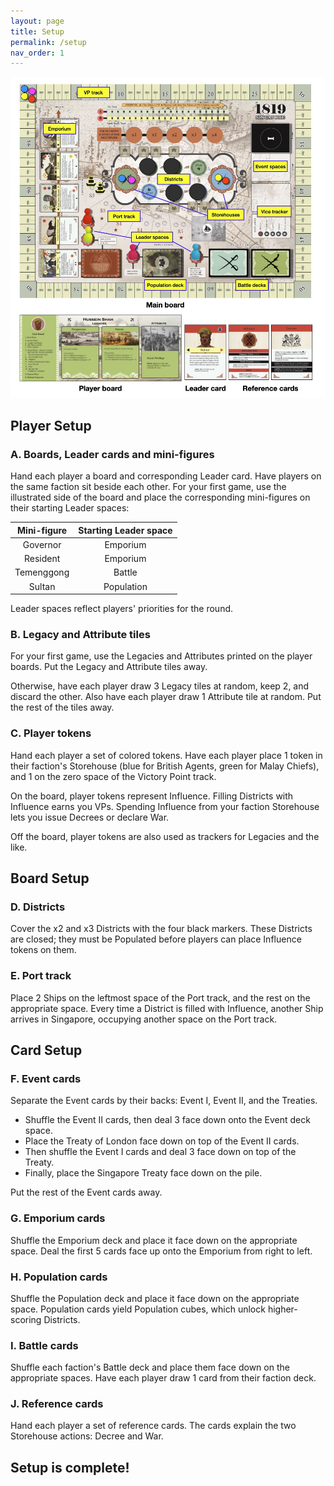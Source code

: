 ```yaml
---
layout: page
title: Setup
permalink: /setup
nav_order: 1
---
```


![Game setup](/img/game_setup.jpg)

## Player Setup

### A. Boards, Leader cards and mini-figures

Hand each player a board and corresponding Leader card. Have players on the same faction sit beside each other. For your first game, use the illustrated side of the board and place the corresponding mini-figures on their starting Leader spaces:

| Mini-figure | Starting Leader space |
| :---: | :---: |
| Governor | Emporium |
| Resident | Emporium |
| Temenggong | Battle |
| Sultan | Population |

Leader spaces reflect players' priorities for the round.

### B. Legacy and Attribute tiles

For your first game, use the Legacies and Attributes printed on the player boards. Put the Legacy and Attribute tiles away.

Otherwise, have each player draw 3 Legacy tiles at random, keep 2, and discard the other. Also have each player draw 1 Attribute tile at random. Put the rest of the tiles away.

### C. Player tokens

Hand each player a set of colored tokens. Have each player place 1 token in their faction's Storehouse (blue for British Agents, green for Malay Chiefs), and 1 on the zero space of the Victory Point track.

On the board, player tokens represent Influence. Filling Districts with Influence earns you VPs. Spending Influence from your faction Storehouse lets you issue Decrees or declare War.

Off the board, player tokens are also used as trackers for Legacies and the like.

## Board Setup

### D. Districts

Cover the x2 and x3 Districts with the four black markers. These Districts are closed; they must be Populated before players can place Influence tokens on them.

<!-- > *3-player game: the solo player only covers their x3 District.* -->

### E. Port track

Place 2 Ships on the leftmost space of the Port track, and the rest on the appropriate space. Every time a District is filled with Influence, another Ship arrives in Singapore, occupying another space on the Port track.

## Card Setup

### F. Event cards

Separate the Event cards by their backs: Event I, Event II, and the Treaties.

- Shuffle the Event II cards, then deal 3 face down onto the Event deck space.
- Place the Treaty of London face down on top of the Event II cards.
- Then shuffle the Event I cards and deal 3 face down on top of the Treaty.
- Finally, place the Singapore Treaty face down on the pile.

Put the rest of the Event cards away.

### G. Emporium cards

Shuffle the Emporium deck and place it face down on the appropriate space. Deal the first 5 cards face up onto the Emporium from right to left.

### H. Population cards

Shuffle the Population deck and place it face down on the appropriate space. Population cards yield Population cubes, which unlock higher-scoring Districts.

<!-- 
switch back to IMMIGRANT card
represent the various social groups who migrated---voluntarily or otherwise---into Singapore.
 -->

### I. Battle cards

Shuffle each faction's Battle deck and place them face down on the appropriate spaces. Have each player draw 1 card from their faction deck.

<!-- 
Battle cards represet the various fighting forces at each faction's disposal. British and Malay players enlist fighters from different Battle decks.

> *3-player game: the solo player draws 3 Battle cards and keeps 2.*
 -->

### J. Reference cards

Hand each player a set of reference cards. The cards explain the two Storehouse actions: Decree and War.

## Setup is complete!